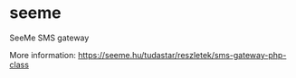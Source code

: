 # seeme
SeeMe SMS gateway

More information: https://seeme.hu/tudastar/reszletek/sms-gateway-php-class

